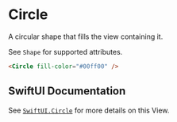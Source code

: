 # Circle

A circular shape that fills the view containing it.

See ``Shape`` for supported attributes.

```html
<Circle fill-color="#00ff00" />
```

## SwiftUI Documentation
See [`SwiftUI.Circle`](https://developer.apple.com/documentation/swiftui/Circle) for more details on this View.
